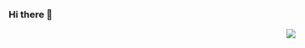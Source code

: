 ### Hi there 👋

<img align="right" src="https://github-readme-stats.vercel.app/api?username=freedom3219&&show_icons=true&icon_color=ad0d52&text_color=24292e&bg_color=ffffff&hide_title=true%22" />
